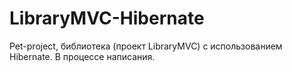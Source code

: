 # LibraryMVC-Hibernate
Pet-project, библиотека (проект LibraryMVC) с использованием Hibernate.
В процессе написания.